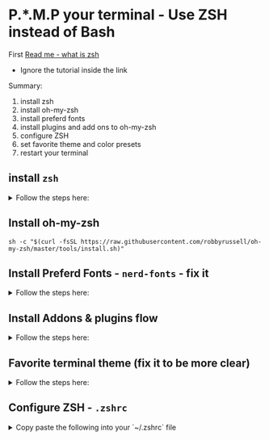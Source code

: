 # P.*.M.P your terminal - Use ZSH instead of Bash

First [Read me - what is zsh](https://www.howtogeek.com/362409/what-is-zsh-and-why-should-you-use-it-instead-of-bash/)
- Ignore the tutorial inside the link

Summary:
1. install zsh
2. install oh-my-zsh
3. install preferd fonts
4. install plugins and add ons to oh-my-zsh
5. configure ZSH
6. set favorite theme and color presets
7. restart your terminal

## install `zsh`
<details> <summary>Follow the steps here:</summary>

### Mac

- `brew update && brew upgrade`
- `brew install zsh`
- `chsh -s /bin/zsh`

### ubuntu

- `sudo apt-get install zsh`

### Other OS

`https://github.com/robbyrussell/oh-my-zsh/wiki/Installing-ZSH`
</details>

## Install oh-my-zsh

`sh -c "$(curl -fsSL https://raw.githubusercontent.com/robbyrussell/oh-my-zsh/master/tools/install.sh)"`

## Install Preferd Fonts - `nerd-fonts` - fix it
<details> <summary>Follow the steps here:</summary>
  
1. Do one of the alternative
    1. Run `git clone https://github.com/ryanoasis/nerd-fonts.git --depth 1`
    2. Go to repo. folder
    3. Run `./install.sh`

     **OR**

     Run `cd ~/Library/Fonts && curl -fLo "Meslo LG L Regular Nerd Font Complete.ttf" https://github.com/ryanoasis/nerd-fonts/blob/master/patched- fonts/Meslo/L/Regular/complete/Meslo%20LG%20L%20Regular%20Nerd%20Font%20Complete.ttf`


2. Set 1 of the above `nerd-fonts` in the terminal settings:
    - in Iterm go to preferences -> prfofiles tab-> text tab -> font

</details>

## Install Addons & plugins flow
<details> <summary>Follow the steps here:</summary>
  
1. Run `git clone https://github.com/zsh-users/zsh-autosuggestions ${ZSH_CUSTOM:-~/.oh-my-zsh/custom}/plugins/zsh-autosuggestions`
2. Run `git clone https://github.com/zsh-users/zsh-syntax-highlighting.git ${ZSH_CUSTOM:-~/.oh-my-zsh/custom}/plugins/zsh-syntax-highlighting`
3. Run `git clone https://github.com/bhilburn/powerlevel9k.git ~/.oh-my-zsh/custom/themes/powerlevel9k`

</details>

## Favorite terminal theme (fix it to be more clear)
<details> 
	<summary>Follow the steps here:</summary>  

[Go to materialShell page and follow instructions](https://github.com/carloscuesta/materialshell)

**OR**

1. Run `git clone https://github.com/carloscuesta/materialshell.git --depth 1`
2. Go to `shell-color-themes/macOS`
3. Paste the shell scheme to a premade shells themes folder
4. Apply to your terminal

</details>

## Configure ZSH - `.zshrc`
<details>
	<summary>Copy paste the following into your `~/.zshrc` file</summary>

```bash
 If you come from bash you might have to change your $PATH.
# export PATH=$HOME/bin:/usr/local/bin:$PATH
#### Only fot laptop config!
prompt_zsh_battery_level() {
  local percentage1=`pmset -g ps  |  sed -n 's/.*[[:blank:]]+*\(.*%\).*/\1/p'`
  local percentage=`echo "${percentage1//\%}"`
  local color='%F{red}'
  local symbol="\uf00d"
  pmset -g ps | grep "discharging" > /dev/null
  if [ $? -eq 0 ]; then
    local charging="false";
  else
    local charging="true";
  fi
  if [ $percentage -le 20 ]
  then symbol='\uf579' ; color='%F{red}' ;
    #10%
  elif [ $percentage -gt 19 ] && [ $percentage -le 30 ]
  then symbol="\uf57a" ; color='%F{red}' ;
    #20%
  elif [ $percentage -gt 29 ] && [ $percentage -le 40 ]
  then symbol="\uf57b" ; color='%F{yellow}' ;
    #35%
  elif [ $percentage -gt 39 ] && [ $percentage -le 50 ]
  then symbol="\uf57c" ; color='%F{yellow}' ;
    #45%
  elif [ $percentage -gt 49 ] && [ $percentage -le 60 ]
  then symbol="\uf57d" ; color='%F{blue}' ;
    #55%
  elif [ $percentage -gt 59 ] && [ $percentage -le 70 ]
  then symbol="\uf57e" ; color='%F{blue}' ;
    #65%
  elif [ $percentage -gt 69 ] && [ $percentage -le 80 ]
  then symbol="\uf57f" ; color='%F{blue}' ;
    #75%
  elif [ $percentage -gt 79 ] && [ $percentage -le 90 ]
  then symbol="\uf580" ; color='%F{blue}' ;
    #85%
  elif [ $percentage -gt 89 ] && [ $percentage -le 99 ]
  then symbol="\uf581" ; color='%F{blue}' ;
    #85%
  elif [ $percentage -gt 98 ]
  then symbol="\uf578" ; color='%F{green}' ;
    #100%
  fi
  if [ $charging = "true" ];
  then color='%F{green}'; if [ $percentage -gt 98 ]; then symbol='\uf584'; fi
  fi
  echo -n "%{$color%}$symbol" ;
}
lfcd () {
    tmp="$(mktemp)"
    lf -last-dir-path="$tmp" "$@"
    if [ -f "$tmp" ]; then
        dir="$(cat "$tmp")"
        rm -f "$tmp"
        [ -d "$dir" ] && [ "$dir" != "$(pwd)" ] && cd "$dir"
    fi
}
bindkey -s '^o' 'lfcd\n'
# zsh_internet_signal(){
#   #source on quality levels - http://www.wireless-nets.com/resources/tutorials/define_SNR_values.html
#   #source on signal levels  - http://www.speedguide.net/faq/how-to-read-rssisignal-and-snrnoise-ratings-440
#   local signal=$(airport -I | grep agrCtlRSSI | awk '{print $2}' | sed 's/-//g')
#   local noise=$(airport -I | grep agrCtlNoise | awk '{print $2}' | sed 's/-//g')
#   local SNR=$(bc <<<"scale=2; $signal / $noise")
#   local net=$(curl -D- -o /dev/null -s http://www.google.com | grep HTTP/1.1 | awk '{print $2}')
#   local color='%F{yellow}'
#   local symbol="\uf197"
#   # Excellent Signal (5 bars)
#   if [[ ! -z "${signal// }" ]] && [[ $SNR -gt .40 ]] ;
#     then color='%F{black}' ; symbol="\uf1eb" ;
#   fi
#   # Good Signal (3-4 bars)
#   if [[ ! -z "${signal// }" ]] && [[ ! $SNR -gt .40 ]] && [[ $SNR -gt .25 ]] ;
#     then color='%F{green}' ; symbol="\uf1eb" ;
#   fi
#   # Low Signal (2 bars)
#   if [[ ! -z "${signal// }" ]] && [[ ! $SNR -gt .25 ]] && [[ $SNR -gt .15 ]] ;
#     then color='%F{yellow}' ; symbol="\uf1eb" ;
#   fi
#   # Very Low Signal (1 bar)
#   if [[ ! -z "${signal// }" ]] && [[ ! $SNR -gt .15 ]] && [[ $SNR -gt .10 ]] ;
#     then color='%F{red}' ; symbol="\uf1eb" ;
#   fi
#   # No Signal - No Internet
#   if [[ ! -z "${signal// }" ]] && [[ ! $SNR -gt .10 ]] ;
#     # then color='%F{red}' ; symbol="\uf011";
#     then color='%F{red}' ; symbol="\uf204";
#   fi
#   if [[ -z "${signal// }" ]] && [[ "$net" -ne 200 ]] ;
#     # then color='%F{red}' ; symbol="\uf011";
#     then color='%F{red}' ; symbol="\uf204" ;
#   fi
#   # Ethernet Connection (no wifi, hardline)
#   if [[ -z "${signal// }" ]] && [[ "$net" -eq 200 ]] ;
#     then color='%F{blue}' ; symbol="\uf197" ;
#   fi
#   echo -n "%{$color%}$symbol " # \f1eb is wifi bars
# }
#### End of laptop config
# Path to your oh-my-zsh installation.
export ZSH="/Users/${whoami}/.oh-my-zsh"
ZSH_THEME="powerlevel9k/powerlevel9k"
################ start custom oh my zsh configs
POWERLEVEL9K_MODE='nerdfont-complete'
# Please only use this battery segment if you have material icons in your nerd font (or font)
# Otherwise, use the font awesome one in "User Segments"
# POWERLEVEL9K_CUSTOM_INTERNET_SIGNAL="zsh_internet_signal"
POWERLEVEL9K_BATTERY_ICON=`prompt_zsh_battery_level`
POWERLEVEL9K_PROMPT_ON_NEWLINE=true
POWERLEVEL9K_PROMPT_ADD_NEWLINE=true
POWERLEVEL9K_RPROMPT_ON_NEWLINE=true
POWERLEVEL9K_SHORTEN_DIR_LENGTH=2
POWERLEVEL9K_SHORTEN_STRATEGY="truncate_beginning"
POWERLEVEL9K_RVM_FOREGROUND="249"
POWERLEVEL9K_RVM_VISUAL_IDENTIFIER_COLOR="red"
POWERLEVEL9K_TIME_BACKGROUND="black"
POWERLEVEL9K_TIME_FOREGROUND="249"
POWERLEVEL9K_TIME_FORMAT="\UF43A %D{%I:%M  \UF133  %m.%d.%y}"
POWERLEVEL9K_RVM_BACKGROUND="black"
POWERLEVEL9K_RVM_FOREGROUND="249"
POWERLEVEL9K_RVM_VISUAL_IDENTIFIER_COLOR="red"
POWERLEVEL9K_STATUS_VERBOSE=false
POWERLEVEL9K_VCS_CLEAN_FOREGROUND='black'
POWERLEVEL9K_VCS_CLEAN_BACKGROUND='green'
POWERLEVEL9K_VCS_UNTRACKED_FOREGROUND='black'
POWERLEVEL9K_VCS_UNTRACKED_BACKGROUND='yellow'
POWERLEVEL9K_VCS_MODIFIED_FOREGROUND='white'
POWERLEVEL9K_VCS_MODIFIED_BACKGROUND='black'
POWERLEVEL9K_COMMAND_EXECUTION_TIME_BACKGROUND='black'
POWERLEVEL9K_COMMAND_EXECUTION_TIME_FOREGROUND='blue'
POWERLEVEL9K_FOLDER_ICON=''
POWERLEVEL9K_STATUS_OK_IN_NON_VERBOSE=true
POWERLEVEL9K_STATUS_VERBOSE=false
POWERLEVEL9K_COMMAND_EXECUTION_TIME_THRESHOLD=0
POWERLEVEL9K_VCS_UNTRACKED_ICON='\u25CF'
POWERLEVEL9K_VCS_UNSTAGED_ICON='\u00b1'
POWERLEVEL9K_VCS_INCOMING_CHANGES_ICON='\u2193'
POWERLEVEL9K_VCS_OUTGOING_CHANGES_ICON='\u2191'
POWERLEVEL9K_VCS_COMMIT_ICON="\uf417"
POWERLEVEL9K_MULTILINE_FIRST_PROMPT_PREFIX="%F{blue}\u256D\u2500%f"
POWERLEVEL9K_MULTILINE_LAST_PROMPT_PREFIX="%F{blue}\u2570\uf460%f "
POWERLEVEL9K_LEFT_PROMPT_ELEMENTS=(context os_icon custom_internet_signal custom_battery_status_joined ssh root_indicator dir dir_writable vcs)
POWERLEVEL9K_RIGHT_PROMPT_ELEMENTS=(command_execution_time  status  time)
HIST_STAMPS="mm/dd/yyyy"
DISABLE_UPDATE_PROMPT=true
# battery
POWERLEVEL9K_BATTERY_CHARGING='yellow'
POWERLEVEL9K_BATTERY_CHARGED='green'
POWERLEVEL9K_BATTERY_DISCONNECTED='$DEFAULT_COLOR'
POWERLEVEL9K_BATTERY_LOW_THRESHOLD='10'
POWERLEVEL9K_BATTERY_LOW_COLOR='red'
POWERLEVEL9K_BATTERY_ICON=`prompt_zsh_battery_level `
source ${ZSH_CUSTOM:-~/.oh-my-zsh/custom}/plugins/zsh-syntax-highlighting
plugins=(
  git
  iterm2
  macports
  man
  osx
  python
  composer
  zsh-autosuggestions
  zsh-syntax-highlighting
)
ZSH_AUTOSUGGEST_HIGHLIGHT_STYLE='fg=5'
alias suroot='sudo -E -s'
# source ~/.bash_profile
if [ -f ~/.bash_profile ]; then
    . ~/.bash_profile;
fi
if [ -f ~/.aliases ]; then
    . ~/.aliases;
fi
########################## end of custom config
source $ZSH/oh-my-zsh.sh
source ~/.bash_profile
# nvm setup
export NVM_DIR="$HOME/.nvm"
[ -s "$NVM_DIR/nvm.sh" ] && \. "$NVM_DIR/nvm.sh"  # This loads nvm
[ -s "$NVM_DIR/bash_completion" ] && \. "$NVM_DIR/bash_completion"  # This loads nvm bash_completion
```
</details>

